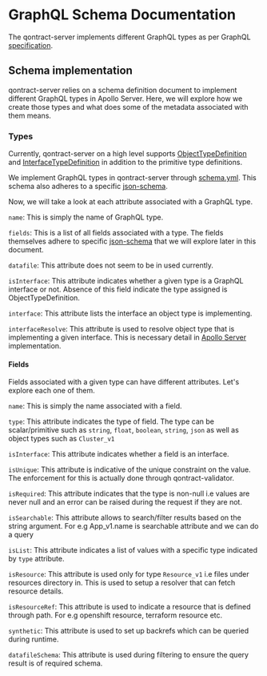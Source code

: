 # GraphQL Schema Documentation
The qontract-server implements different GraphQL types as per GraphQL [specification](https://spec.graphql.org/June2018/#sec-Types).

## Schema implementation
qontract-server relies on a schema definition document to implement different GraphQL types in Apollo Server. Here, we will explore how we create those types and what does some of the metadata associated with them means.

### Types
Currently, qontract-server on a high level supports [ObjectTypeDefinition](https://spec.graphql.org/June2018/#ObjectTypeDefinition) and [InterfaceTypeDefinition](https://spec.graphql.org/June2018/#InterfaceTypeDefinition) in addition to the primitive type definitions.

We implement GraphQL types in qontract-server through [schema.yml](https://github.com/app-sre/qontract-schemas/blob/main/graphql-schemas/schema.yml). This schema also adheres to a specific [json-schema](https://github.com/app-sre/qontract-schemas/blob/main/schemas/app-interface/graphql-schemas-1.yml).

Now, we will take a look at each attribute associated with a GraphQL type.

`name`: This is simply the name of GraphQL type. 

`fields`: This is a list of all fields associated with a type. The fields themselves adhere to specific [json-schema](https://github.com/app-sre/qontract-schemas/blob/main/schemas/app-interface/graphql-schemas-1.yml) that we will explore later in this document.

`datafile`: This attribute does not seem to be in used currently. 

`isInterface`: This attribute indicates whether a given type is a GraphQL interface or not. Absence of this field indicate the type assigned is ObjectTypeDefinition.

`interface`: This attribute lists the interface an object type is implementing.

`interfaceResolve`: This attribute is used to resolve object type that is implementing a given interface. This is necessary detail in [Apollo Server](https://www.apollographql.com/docs/apollo-server/schema/unions-interfaces/#resolving-an-interface) implementation.



#### Fields
Fields associated with a given type can have different attributes. Let's explore each one of them.

`name`: This is simply the name associated with a field.

`type`: This attribute indicates the type of field. The type can be scalar/primitive such as `string`, `float`, `boolean`, `string`, `json` as well as object types such as `Cluster_v1`

`isInterface`: This attribute indicates whether a field is an interface. 

`isUnique`: This attribute is indicative of the unique constraint on the value. The enforcement for this is actually done through qontract-validator.

`isRequired`: This attribute indicates that the type is non-null i.e values are never null and an error can be raised during the request if they are not.

`isSearchable`: This attribute allows to search/filter results based on the string argument. For e.g App_v1.name is searchable attribute and we can do a query 

`isList`: This attribute indicates a list of values with a specific type indicated by `type` attribute. 

`isResource`: This attribute is used only for type `Resource_v1` i.e files under resources directory in. This is used to setup a resolver that can fetch resource details.

`isResourceRef`: This attribute is used to indicate a resource that is defined through path. For e.g openshift resource, terraform resource etc. 

`synthetic`: This attribute is used to set up backrefs which can be queried during runtime.

`datafileSchema`: This attribute is used during filtering to ensure the query result is of required schema.